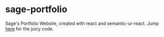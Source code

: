 # sage-portfolio
Sage's Portfolio Website, created with react and semantic-ui-react. Jump [here](https://github.com/sage-jordan/sage-portfolio/tree/master/blog-app/src/Components) for the juicy code.
